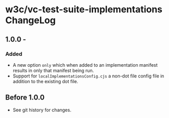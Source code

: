 <!--
Copyright 2023 Digital Bazaar, Inc.

SPDX-License-Identifier: BSD-3-Clause
-->

# w3c/vc-test-suite-implementations  ChangeLog

## 1.0.0 -

### Added
- A new option `only` which when added to an implementation manifest results in only that manifest being run.
- Support for `localImplementationsConfig.cjs` a non-dot file config file in addition to the existing dot file.

## Before 1.0.0

- See git history for changes.
